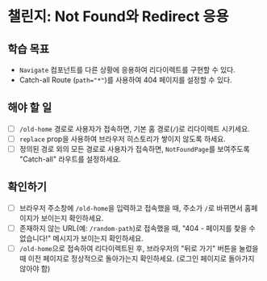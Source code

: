 # 챌린지: Not Found와 Redirect 응용

## 학습 목표

- `Navigate` 컴포넌트를 다른 상황에 응용하여 리다이렉트를 구현할 수 있다.
- Catch-all Route (`path="*"`)를 사용하여 404 페이지를 설정할 수 있다.

## 해야 할 일

- [ ] `/old-home` 경로로 사용자가 접속하면, 기본 홈 경로(`/`)로 리다이렉트 시키세요.
- [ ] `replace` prop을 사용하여 브라우저 히스토리가 쌓이지 않도록 하세요.
- [ ] 정의된 경로 외의 모든 경로로 사용자가 접속하면, `NotFoundPage`를 보여주도록 "Catch-all" 라우트를 설정하세요.

## 확인하기

- [ ] 브라우저 주소창에 `/old-home`을 입력하고 접속했을 때, 주소가 `/`로 바뀌면서 홈페이지가 보이는지 확인하세요.
- [ ] 존재하지 않는 URL(예: `/random-path`)로 접속했을 때, "404 - 페이지를 찾을 수 없습니다!" 메시지가 보이는지 확인하세요.
- [ ] `/old-home`으로 접속하여 리다이렉트된 후, 브라우저의 "뒤로 가기" 버튼을 눌렀을 때 이전 페이지로 정상적으로 돌아가는지 확인하세요. (로그인 페이지로 돌아가지 않아야 함)
